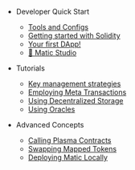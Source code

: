 * Developer Quick Start
  * [Tools and Configs](tools.md)
  * [Getting started with Solidity](solidity.md)
  * [Your first DApp!](dapp.md)
  * [🔗 Matic Studio](//)

* Tutorials
  * [Key management strategies](tutorial-key-management.md)
  * [Employing Meta Transactions](tutorial-metatransactions.md)
  * [Using Decentralized Storage](tutorial-decentralized-storage.md)
  * [Using Oracles](tutorial-oracles.md)

* Advanced Concepts
  * [Calling Plasma Contracts](advanced-calling.md)
  * [Swapping Mapped Tokens](advanced-swapping-tokens.md)
  * [Deploying Matic Locally](advanced-deploying-locally.md)